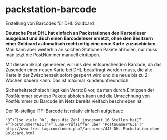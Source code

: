 # packstation-barcode

Erstellung von Barcodes für DHL Goldcard

__Deutsche Post DHL hat einfach an Packstationen den Kartenleser
ausgebaut und duch einen Barcodeleser ersetzt, ohne den
Besitzern einer Goldcard automatisch rechtzeitig eine neue
Karte zuzuschicken.__ Man kann aber weiterhin an solchen Stationen
Pakete abholen, nur muss man jetzt die PostNummer manuell eintippen.

Mit diesem Skript generieren wir uns den entsprechenden Barcode, da das
Zusenden einer neuen Karte bei DHL beauftragt werden muss, die alte Karte
in der Zwischenzeit sofort gesperrt wird und die neue bis zu 2 Wochen
dauern kann. Das ist maximal kundenunfreundlich.

Sicherheitstechnisch liegt kein Verstoß vor, da man durch Eintippen
der PostNummer sowieso Pakete abholen kann und die Umrechnung von
PostNummer zu Barcode im Netz bereits vielfach beschrieben ist.

Der 16-stellige ITF-Barcode ist relativ einfach aufgebaut:

```
"3”+”[so viele ‘0’, dass die Zahl insgesamt 16 Stellen hat]”
+”[Postnummer*631]”+”[Luhn-Prüfziffer über ‘Postnummer*631’]"
http://www.frei-tag.com/index.php?/archives/445-DHL-Packstation-ohne-Goldcard.html
```
